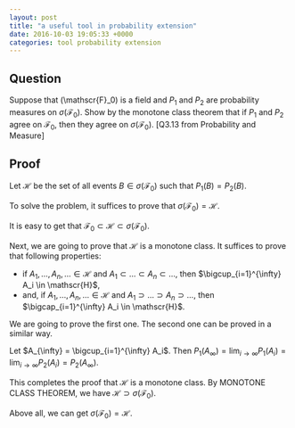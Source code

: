 ```yaml
---
layout: post
title: "a useful tool in probability extension"
date: 2016-10-03 19:05:33 +0000
categories: tool probability extension
---
```


## Question

Suppose that \(\mathscr{F}_0\) is a field and $P_1$ and $P_2$ are probability measures on $\sigma(\mathscr{F}_0)$. Show by the monotone class theorem that if $P_1$ and $P_2$ agree on $\mathscr{F}_0$, then they agree on $\sigma(\mathscr{F}_0)$. [Q3.13 from Probability and Measure]

## Proof

Let $\mathscr{H}$ be the set of all events $B \in \sigma(\mathscr{F}_0)$ such that $P_1(B) = P_2(B)$. 

To solve the problem, it suffices to prove that $\sigma(\mathscr{F}_0) = \mathscr{H}$.

It is easy to get that $\mathscr{F_0} \subset \mathscr{H} \subset \sigma(\mathscr{F}_0)$.

Next, we are going to prove that $\mathscr{H}$ is a monotone class. It suffices to prove that following properties:

* if $A_1, \dots, A_n, \dots \in \mathscr{H}$ and $A_1  \subset \dots \subset A_n \subset \dots$, then 
$\bigcup_{i=1}^{\infty} A_i \in \mathscr{H}$,
* and, if $A_1, \dots, A_n, \dots \in \mathscr{H}$ and $A_1  \supset \dots \supset A_n \supset \dots$, then 
$\bigcap_{i=1}^{\infty} A_i \in \mathscr{H}$.

We are going to prove the first one. The second one can be proved in a similar way.

Let $A_{\infty} = \bigcup_{i=1}^{\infty} A_i$. Then $P_1 (A_{\infty}) = \lim_{i\rightarrow \infty} P_1(A_i) = \lim_{i\rightarrow \infty} P_2(A_i) = P_2(A_{\infty})$.


This completes the proof that $\mathscr{H}$ is a monotone class. By MONOTONE CLASS THEOREM, we have $\mathscr{H} \supset \sigma(\mathscr{F}_0)$. 

Above all, we can get $\sigma(\mathscr{F}_0) = \mathscr{H}$.
